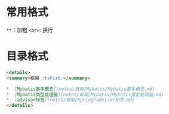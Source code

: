 # 常用格式

`**`：加粗
`<br>`: 换行

# 目录格式

```MarkDown
<details>
<summary>框架 :tshirt:</summary>

*  [Mybatis基本概念](notes/框架/Mybatis/Mybatis基本概念.md)
*  [Mybatis类型处理器](notes/框架/Mybatis/Mybatis类型处理器.md)
*  [advisor标签](notes/框架/Spring/advisor标签.md)
</details> 
```